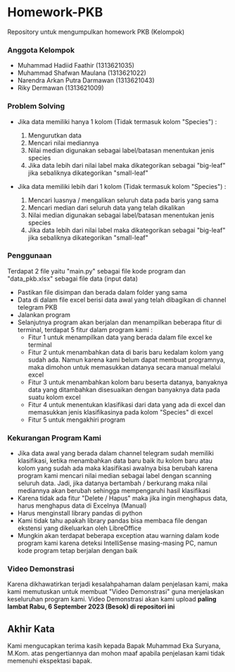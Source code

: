 # Homework-PKB

Repository untuk mengumpulkan homework PKB (Kelompok)

### **Anggota Kelompok**

- Muhammad Hadiid Faathir (1313621035)
- Muhammad Shafwan Maulana (1313621022)
- Narendra Arkan Putra Darmawan (1313621043)
- Riky Dermawan (1313621009)


### **Problem Solving**

- Jika data memiliki hanya 1 kolom (Tidak termasuk kolom "Species") :
  
  1. Mengurutkan data
  2. Mencari nilai mediannya
  3. Nilai median digunakan sebagai label/batasan menentukan jenis species
  4. Jika data lebih dari nilai label maka dikategorikan sebagai "big-leaf" jika sebaliknya dikategorikan "small-leaf"
     
- Jika data memiliki lebih dari 1 kolom (Tidak termasuk kolom "Species") :
  
  1. Mencari luasnya / mengalikan seluruh data pada baris yang sama
  2. Mencari median dari seluruh data yang telah dikalikan
  3. Nilai median digunakan sebagai label/batasan menentukan jenis species
  4. Jika data lebih dari nilai label maka dikategorikan sebagai "big-leaf" jika sebaliknya dikategorikan "small-leaf"


### **Penggunaan**

Terdapat 2 file yaitu "main.py" sebagai file kode program dan "data_pkb.xlsx" sebagai file data (input data)

- Pastikan file disimpan dan berada dalam folder yang sama
- Data di dalam file excel berisi data awal yang telah dibagikan di channel telegram PKB
- Jalankan program
- Selanjutnya program akan berjalan dan menampilkan beberapa fitur di terminal, terdapat 5 fitur dalam program kami :
  - Fitur 1 untuk menampilkan data yang berada dalam file excel ke terminal
  - Fitur 2 untuk menambahkan data di baris baru kedalam kolom yang sudah ada. Namun karena kami belum dapat membuat programnya, maka dimohon untuk memasukkan datanya secara manual melalui excel
  - Fitur 3 untuk menambahkan kolom baru beserta datanya, banyaknya data yang ditambahkan disesuaikan dengan banyaknya data pada suatu kolom excel
  - Fitur 4 untuk menentukan klasifikasi dari data yang ada di excel dan memasukkan jenis klasifikasinya pada kolom "Species" di excel
  - Fitur 5 untuk mengakhiri program


### **Kekurangan Program Kami**

- Jika data awal yang berada dalam channel telegram sudah memiliki klasifikasi, ketika menambahkan data baru baik itu kolom baru atau kolom yang sudah ada maka klasifikasi awalnya bisa berubah karena program kami mencari nilai median sebagai label dengan scanning seluruh data. Jadi, jika datanya bertambah / berkurang maka nilai mediannya akan berubah sehingga mempengaruhi hasil klasifikasi
- Karena tidak ada fitur "Delete / Hapus" maka jika ingin menghapus data, harus menghapus data di Excelnya (Manual)
- Harus menginstall library pandas di python
- Kami tidak tahu apakah library pandas bisa membaca file dengan ekstensi yang dikeluarkan oleh LibreOffice
- Mungkin akan terdapat beberapa exception atau warning dalam kode program kami karena deteksi IntelliSense masing-masing PC, namun kode program tetap berjalan dengan baik

### **Video Demonstrasi**

Karena dikhawatirkan terjadi kesalahpahaman dalam penjelasan kami, maka kami memutuskan untuk membuat "Video Demonstrasi" guna menjelaskan keseluruhan program kami. Video Demonstrasi akan kami upload **paling lambat Rabu, 6 September 2023 (Besok) di repositori ini**

## **Akhir Kata**

Kami mengucapkan terima kasih kepada Bapak Muhammad Eka Suryana, M.Kom. atas pengertiannya dan mohon maaf apabila penjelasan kami tidak memenuhi ekspektasi bapak.

